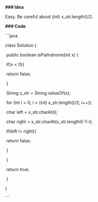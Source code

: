 **### Idea**

Easy. Be careful about (int) x_str.length()/2. 



**### Code**



\```java

class Solution {

​    public boolean isPalindrome(int x) {

​        if(x < 0){

​            return false;

​        }



​        String x_str = String.valueOf(x);

​        for (int i = 0; i < (int) x_str.length()/2; i++){

​            char left = x_str.charAt(i);

​            char right = x_str.charAt(x_str.length()-1-i);

​            if(left != right){

​                return false;

​            }



​        }

​        return true;



​    }

}

\```